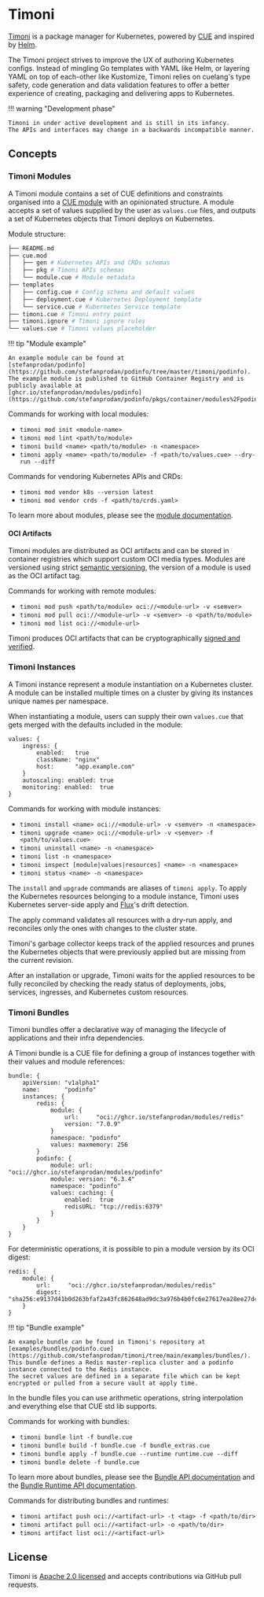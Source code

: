# Timoni

[Timoni](https://github.com/stefanprodan/timoni) is a package manager for Kubernetes,
powered by [CUE](https://cuelang.org/)
and inspired by [Helm](https://helm.sh/).

The Timoni project strives to improve the UX of authoring Kubernetes configs.
Instead of mingling Go templates with YAML like Helm,
or layering YAML on top of each-other like Kustomize,
Timoni relies on cuelang's type safety, code generation and data validation features
to offer a better experience of creating, packaging and delivering apps to Kubernetes.

!!! warning "Development phase"

    Timoni in under active development and is still in its infancy.
    The APIs and interfaces may change in a backwards incompatible manner.

## Concepts

### Timoni Modules

A Timoni module contains a set of CUE definitions and constraints organised
into a [CUE module](https://cuelang.org/docs/concepts/packages/)
with an opinionated structure.
A module accepts a set of values supplied by the user as `values.cue` files,
and outputs a set of Kubernetes objects that Timoni deploys on Kubernetes.

Module structure:
```sh
├── README.md
├── cue.mod
│   ├── gen # Kubernetes APIs and CRDs schemas
│   ├── pkg # Timoni APIs schemas
│   └── module.cue # Module metadata
├── templates
│   ├── config.cue # Config schema and default values
│   ├── deployment.cue # Kubernetes Deployment template
│   └── service.cue # Kubernetes Service template
├── timoni.cue # Timoni entry point
├── timoni.ignore # Timoni ignore rules
└── values.cue # Timoni values placeholder
```

!!! tip "Module example"

    An example module can be found at
    [stefanprodan/podinfo](https://github.com/stefanprodan/podinfo/tree/master/timoni/podinfo).
    The example module is published to GitHub Container Registry and is publicly available at
    [ghcr.io/stefanprodan/modules/podinfo](https://github.com/stefanprodan/podinfo/pkgs/container/modules%2Fpodinfo).

Commands for working with local modules:

- `timoni mod init <module-name>`
- `timoni mod lint <path/to/module>`
- `timoni build <name> <path/to/module> -n <namespace>`
- `timoni apply <name> <path/to/module> -f <path/to/values.cue> --dry-run --diff`

Commands for vendoring Kubernetes APIs and CRDs:

- `timoni mod vendor k8s --version latest`
- `timoni mod vendor crds -f <path/to/crds.yaml>`

To learn more about modules, please see the [module documentation](module.md).

#### OCI Artifacts

Timoni modules are distributed as OCI artifacts and can be stored in container registries
which support custom OCI media types.
Modules are versioned using strict [semantic versioning](module-distribution.md#version-format),
the version of a module is used as the OCI artifact tag.

Commands for working with remote modules:

- `timoni mod push <path/to/module> oci://<module-url> -v <semver>`
- `timoni mod pull oci://<module-url> -v <semver> -o <path/to/module>`
- `timoni mod list oci://<module-url>`

Timoni produces OCI artifacts that can be cryptographically [signed and verified](module-sign.md).

### Timoni Instances

A Timoni instance represent a module instantiation on a Kubernetes cluster.
A module can be installed multiple times on a cluster by giving its instances
unique names per namespace.

When instantiating a module, users can supply their own `values.cue`
that gets merged with the defaults included in the module:

```cue
values: {
	ingress: {
		enabled:   true
		className: "nginx"
		host:      "app.example.com"
	}
	autoscaling: enabled: true
	monitoring: enabled:  true
}
```

Commands for working with module instances:

- `timoni install <name> oci://<module-url> -v <semver> -n <namespace>`
- `timoni upgrade <name> oci://<module-url> -v <semver> -f <path/to/values.cue>`
- `timoni uninstall <name> -n <namespace>`
- `timoni list -n <namespace>`
- `timoni inspect [module|values|resources] <name> -n <namespace>`
- `timoni status <name> -n <namespace>`

The `install` and `upgrade` commands are aliases of `timoni apply`.
To apply the Kubernetes resources belonging to a module instance,
Timoni uses Kubernetes server-side apply and
[Flux](https://fluxcd.io)'s drift detection.

The apply command validates all resources with a dry-run apply,
and reconciles only the ones with changes to the cluster state.

Timoni's garbage collector keeps track of the applied resources
and prunes the Kubernetes objects that were previously applied
but are missing from the current revision.

After an installation or upgrade, Timoni waits for the
applied resources to be fully reconciled by checking the ready status
of deployments, jobs, services, ingresses, and Kubernetes custom resources.

### Timoni Bundles

Timoni bundles offer a declarative way of managing the lifecycle of applications and their infra dependencies.

A Timoni bundle is a CUE file for defining a group of instances together with their values and module references:

```cue
bundle: {
	apiVersion: "v1alpha1"
	name:       "podinfo"
	instances: {
		redis: {
			module: {
				url:     "oci://ghcr.io/stefanprodan/modules/redis"
				version: "7.0.9"
			}
			namespace: "podinfo"
			values: maxmemory: 256
		}
		podinfo: {
			module: url:     "oci://ghcr.io/stefanprodan/modules/podinfo"
			module: version: "6.3.4"
			namespace: "podinfo"
			values: caching: {
				enabled:  true
				redisURL: "tcp://redis:6379"
			}
		}
	}
}
```

For deterministic operations, it is possible to pin a module version by its OCI digest:

```cue
redis: {
    module: {
        url:     "oci://ghcr.io/stefanprodan/modules/redis"
        digest:  "sha256:e9137d41b0d263bfaf2a43fc862648ad9dc3a976b4b0fc6e27617ea28ee27d45"
    }
}
```

!!! tip "Bundle example"

    An example bundle can be found in Timoni's repository at
    [examples/bundles/podinfo.cue](https://github.com/stefanprodan/timoni/tree/main/examples/bundles/).
    This bundle defines a Redis master-replica cluster and a podinfo instance connected to the Redis instance.
    The secret values are defined in a separate file which can be kept encrypted or pulled from a secure vault at apply time.

In the bundle files you can use arithmetic operations,
string interpolation and everything else that CUE std lib supports.

Commands for working with bundles:

- `timoni bundle lint -f bundle.cue`
- `timoni bundle build -f bundle.cue -f bundle_extras.cue`
- `timoni bundle apply -f bundle.cue --runtime runtime.cue --diff`
- `timoni bundle delete -f bundle.cue`

To learn more about bundles, please see the [Bundle API documentation](bundle.md)
and the [Bundle Runtime API documentation](bundle-runtime.md).

Commands for distributing bundles and runtimes:

- `timoni artifact push oci://<artifact-url> -t <tag> -f <path/to/dir>`
- `timoni artifact pull oci://<artifact-url> -o <path/to/dir>`
- `timoni artifact list oci://<artifact-url>`

## License

Timoni is [Apache 2.0 licensed](https://github.com/stefanprodan/timoni/blob/main/LICENSE)
and accepts contributions via GitHub pull requests.
